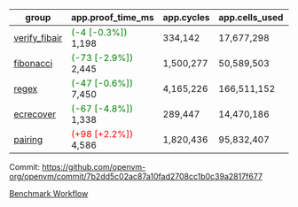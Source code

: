 | group | app.proof_time_ms | app.cycles | app.cells_used | leaf.proof_time_ms | leaf.cycles | leaf.cells_used |
| -- | -- | -- | -- | -- | -- | -- |
| [verify_fibair](https://github.com/openvm-org/openvm/blob/benchmark-results/benchmarks-pr/1620/verify_fibair-7b2dd5c02ac87a10fad2708cc1b0c39a2817f677.md) |<span style='color: green'>(-4 [-0.3%])</span> 1,198 |  334,142 |  17,677,298 |- | - | - |
| [fibonacci](https://github.com/openvm-org/openvm/blob/benchmark-results/benchmarks-pr/1620/fibonacci-7b2dd5c02ac87a10fad2708cc1b0c39a2817f677.md) |<span style='color: green'>(-73 [-2.9%])</span> 2,445 |  1,500,277 |  50,589,503 |- | - | - |
| [regex](https://github.com/openvm-org/openvm/blob/benchmark-results/benchmarks-pr/1620/regex-7b2dd5c02ac87a10fad2708cc1b0c39a2817f677.md) |<span style='color: green'>(-47 [-0.6%])</span> 7,450 |  4,165,226 |  166,511,152 |- | - | - |
| [ecrecover](https://github.com/openvm-org/openvm/blob/benchmark-results/benchmarks-pr/1620/ecrecover-7b2dd5c02ac87a10fad2708cc1b0c39a2817f677.md) |<span style='color: green'>(-67 [-4.8%])</span> 1,338 |  289,447 |  14,470,186 |- | - | - |
| [pairing](https://github.com/openvm-org/openvm/blob/benchmark-results/benchmarks-pr/1620/pairing-7b2dd5c02ac87a10fad2708cc1b0c39a2817f677.md) |<span style='color: red'>(+98 [+2.2%])</span> 4,586 |  1,820,436 |  95,832,407 |- | - | - |


Commit: https://github.com/openvm-org/openvm/commit/7b2dd5c02ac87a10fad2708cc1b0c39a2817f677

[Benchmark Workflow](https://github.com/openvm-org/openvm/actions/runs/14870961838)
